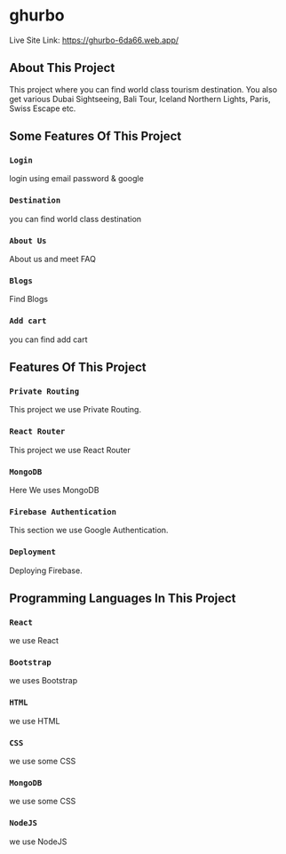 # ghurbo

Live Site Link: https://ghurbo-6da66.web.app/

## About This Project

This project where you can find world class tourism destination. You also get various Dubai Sightseeing, Bali Tour, Iceland Northern Lights, Paris, Swiss Escape etc.

## Some Features Of This Project

### `Login`

login using email password & google

### `Destination`

you can find world class destination

### `About Us`

About us and meet FAQ

### `Blogs`

Find Blogs

### `Add cart`

you can find add cart

## Features Of This Project

### `Private Routing`

This project we use Private Routing.

### `React Router`

This project we use React Router

### `MongoDB`

Here We uses MongoDB

### `Firebase Authentication`

This section we use Google Authentication.

### `Deployment`

Deploying Firebase.

## Programming Languages In This Project

### `React`

we use React

### `Bootstrap`

we uses Bootstrap

### `HTML`

we use HTML

### `CSS`

we use some CSS

### `MongoDB`

we use some CSS

### `NodeJS`

we use NodeJS
